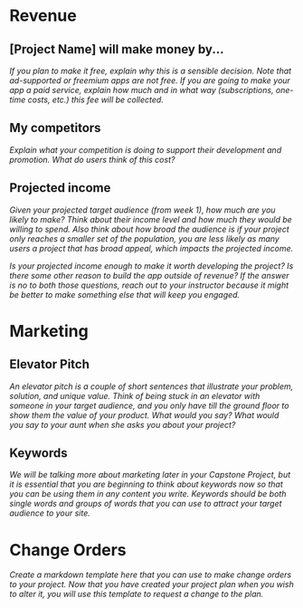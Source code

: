 # Revenue



## [Project Name] will make money by...

*If you plan to make it free, explain why this is a sensible decision. Note that ad-supported or freemium apps are not free. If you are going to make your app a paid service, explain how much and in what way (subscriptions, one-time costs, etc.) this fee will be collected.*

## My competitors
*Explain what your competition is doing to support their development and promotion. What do users think of this cost?*

## Projected income
*Given your projected target audience (from week 1), how much are you likely to make? Think about their income level and how much they would be willing to spend. Also think about how broad the audience is if your project only reaches a smaller set of the population, you are less likely as many users a project that has broad appeal, which impacts the projected income.*

*Is your projected income enough to make it worth developing the project? Is there some other reason to build the app outside of revenue? If the answer is no to both those questions, reach out to your instructor because it might be better to make something else that will keep you engaged.*

# Marketing

## Elevator Pitch

*An elevator pitch is a couple of short sentences that illustrate your problem, solution, and unique value. Think of being stuck in an elevator with someone in your target audience, and you only have till the ground floor to show them the value of your product. What would you say? What would you say to your aunt when she asks you about your project?*

## Keywords

*We will be talking more about marketing later in your Capstone Project, but it is essential that you are beginning to think about keywords now so that you can be using them in any content you write. Keywords should be both single words and groups of words that you can use to attract your target audience to your site.*

# Change Orders

*Create a markdown template here that you can use to make change orders to your project. Now that you have created your project plan when you wish to alter it, you will use this template to request a change to the plan.*


